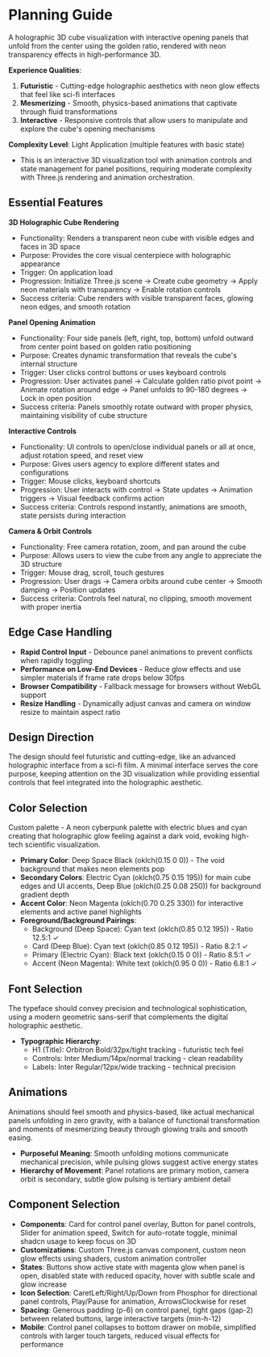 # Planning Guide

A holographic 3D cube visualization with interactive opening panels that unfold from the center using the golden ratio, rendered with neon transparency effects in high-performance 3D.

**Experience Qualities**: 
1. **Futuristic** - Cutting-edge holographic aesthetics with neon glow effects that feel like sci-fi interfaces
2. **Mesmerizing** - Smooth, physics-based animations that captivate through fluid transformations
3. **Interactive** - Responsive controls that allow users to manipulate and explore the cube's opening mechanisms

**Complexity Level**: Light Application (multiple features with basic state)
- This is an interactive 3D visualization tool with animation controls and state management for panel positions, requiring moderate complexity with Three.js rendering and animation orchestration.

## Essential Features

**3D Holographic Cube Rendering**
- Functionality: Renders a transparent neon cube with visible edges and faces in 3D space
- Purpose: Provides the core visual centerpiece with holographic appearance
- Trigger: On application load
- Progression: Initialize Three.js scene → Create cube geometry → Apply neon materials with transparency → Enable rotation controls
- Success criteria: Cube renders with visible transparent faces, glowing neon edges, and smooth rotation

**Panel Opening Animation**
- Functionality: Four side panels (left, right, top, bottom) unfold outward from center point based on golden ratio positioning
- Purpose: Creates dynamic transformation that reveals the cube's internal structure
- Trigger: User clicks control buttons or uses keyboard controls
- Progression: User activates panel → Calculate golden ratio pivot point → Animate rotation around edge → Panel unfolds to 90-180 degrees → Lock in open position
- Success criteria: Panels smoothly rotate outward with proper physics, maintaining visibility of cube structure

**Interactive Controls**
- Functionality: UI controls to open/close individual panels or all at once, adjust rotation speed, and reset view
- Purpose: Gives users agency to explore different states and configurations
- Trigger: Mouse clicks, keyboard shortcuts
- Progression: User interacts with control → State updates → Animation triggers → Visual feedback confirms action
- Success criteria: Controls respond instantly, animations are smooth, state persists during interaction

**Camera & Orbit Controls**
- Functionality: Free camera rotation, zoom, and pan around the cube
- Purpose: Allows users to view the cube from any angle to appreciate the 3D structure
- Trigger: Mouse drag, scroll, touch gestures
- Progression: User drags → Camera orbits around cube center → Smooth damping → Position updates
- Success criteria: Controls feel natural, no clipping, smooth movement with proper inertia

## Edge Case Handling
- **Rapid Control Input** - Debounce panel animations to prevent conflicts when rapidly toggling
- **Performance on Low-End Devices** - Reduce glow effects and use simpler materials if frame rate drops below 30fps
- **Browser Compatibility** - Fallback message for browsers without WebGL support
- **Resize Handling** - Dynamically adjust canvas and camera on window resize to maintain aspect ratio

## Design Direction
The design should feel futuristic and cutting-edge, like an advanced holographic interface from a sci-fi film. A minimal interface serves the core purpose, keeping attention on the 3D visualization while providing essential controls that feel integrated into the holographic aesthetic.

## Color Selection
Custom palette - A neon cyberpunk palette with electric blues and cyan creating that holographic glow feeling against a dark void, evoking high-tech scientific visualization.

- **Primary Color**: Deep Space Black (oklch(0.15 0 0)) - The void background that makes neon elements pop
- **Secondary Colors**: Electric Cyan (oklch(0.75 0.15 195)) for main cube edges and UI accents, Deep Blue (oklch(0.25 0.08 250)) for background gradient depth
- **Accent Color**: Neon Magenta (oklch(0.70 0.25 330)) for interactive elements and active panel highlights
- **Foreground/Background Pairings**: 
  - Background (Deep Space): Cyan text (oklch(0.85 0.12 195)) - Ratio 12.5:1 ✓
  - Card (Deep Blue): Cyan text (oklch(0.85 0.12 195)) - Ratio 8.2:1 ✓
  - Primary (Electric Cyan): Black text (oklch(0.15 0 0)) - Ratio 8.5:1 ✓
  - Accent (Neon Magenta): White text (oklch(0.95 0 0)) - Ratio 6.8:1 ✓

## Font Selection
The typeface should convey precision and technological sophistication, using a modern geometric sans-serif that complements the digital holographic aesthetic.

- **Typographic Hierarchy**: 
  - H1 (Title): Orbitron Bold/32px/tight tracking - futuristic tech feel
  - Controls: Inter Medium/14px/normal tracking - clean readability
  - Labels: Inter Regular/12px/wide tracking - technical precision

## Animations
Animations should feel smooth and physics-based, like actual mechanical panels unfolding in zero gravity, with a balance of functional transformation and moments of mesmerizing beauty through glowing trails and smooth easing.

- **Purposeful Meaning**: Smooth unfolding motions communicate mechanical precision, while pulsing glows suggest active energy states
- **Hierarchy of Movement**: Panel rotations are primary motion, camera orbit is secondary, subtle glow pulsing is tertiary ambient detail

## Component Selection
- **Components**: Card for control panel overlay, Button for panel controls, Slider for animation speed, Switch for auto-rotate toggle, minimal shadcn usage to keep focus on 3D
- **Customizations**: Custom Three.js canvas component, custom neon glow effects using shaders, custom animation controller
- **States**: Buttons show active state with magenta glow when panel is open, disabled state with reduced opacity, hover with subtle scale and glow increase
- **Icon Selection**: CaretLeft/Right/Up/Down from Phosphor for directional panel controls, Play/Pause for animation, ArrowsClockwise for reset
- **Spacing**: Generous padding (p-6) on control panel, tight gaps (gap-2) between related buttons, large interactive targets (min-h-12)
- **Mobile**: Control panel collapses to bottom drawer on mobile, simplified controls with larger touch targets, reduced visual effects for performance
